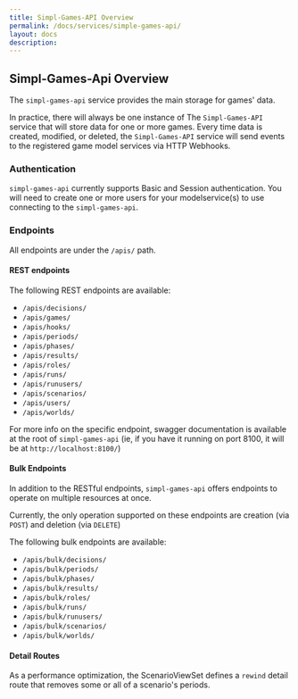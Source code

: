 ```yaml
---
title: Simpl-Games-API Overview
permalink: /docs/services/simple-games-api/
layout: docs
description:
---
```


## Simpl-Games-Api Overview

The `simpl-games-api` service provides the main storage for games' data.

In practice, there will always be one instance of The `Simpl-Games-API` service that will store data for one or more games. 
Every time data is created, modified, or deleted, the `Simpl-Games-API` service will send events to the registered game model services via HTTP Webhooks.

### Authentication

`simpl-games-api` currently supports Basic and Session authentication. 
You will need to create one or more users for your modelservice(s) to use connecting to the `simpl-games-api`. 

### Endpoints

All endpoints are under the `/apis/` path.

#### REST endpoints

The following REST endpoints are available:

* `/apis/decisions/`
* `/apis/games/`
* `/apis/hooks/`
* `/apis/periods/`
* `/apis/phases/`
* `/apis/results/`
* `/apis/roles/`
* `/apis/runs/`
* `/apis/runusers/`
* `/apis/scenarios/`
* `/apis/users/`
* `/apis/worlds/`

For more info on the specific endpoint, swagger documentation is available at the root of `simpl-games-api` (ie, if you have it running on port 8100, it will be at `http://localhost:8100/`)

#### Bulk Endpoints

In addition to the RESTful endpoints, `simpl-games-api` offers endpoints to operate on multiple resources at once.

Currently, the only operation supported on these endpoints are creation (via `POST`) and deletion (via `DELETE`)

The following bulk endpoints are available:

* `/apis/bulk/decisions/`
* `/apis/bulk/periods/`
* `/apis/bulk/phases/`
* `/apis/bulk/results/`
* `/apis/bulk/roles/`
* `/apis/bulk/runs/`
* `/apis/bulk/runusers/`
* `/apis/bulk/scenarios/`
* `/apis/bulk/worlds/`

#### Detail Routes

As a performance optimization, the ScenarioViewSet defines a `rewind` detail route that removes some or all of a scenario's periods.
